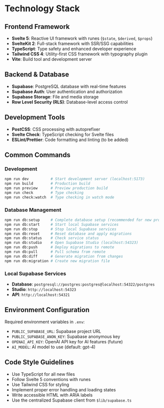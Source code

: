# Technology Stack

## Frontend Framework
- **Svelte 5**: Reactive UI framework with runes (`$state`, `$derived`, `$props`)
- **SvelteKit 2**: Full-stack framework with SSR/SSG capabilities
- **TypeScript**: Type safety and enhanced developer experience
- **Tailwind CSS 4**: Utility-first CSS framework with typography plugin
- **Vite**: Build tool and development server

## Backend & Database
- **Supabase**: PostgreSQL database with real-time features
- **Supabase Auth**: User authentication and authorization
- **Supabase Storage**: File and media storage
- **Row Level Security (RLS)**: Database-level access control

## Development Tools
- **PostCSS**: CSS processing with autoprefixer
- **Svelte Check**: TypeScript checking for Svelte files
- **ESLint/Prettier**: Code formatting and linting (to be added)

## Common Commands

### Development
```bash
npm run dev          # Start development server (localhost:5173)
npm run build        # Production build
npm run preview      # Preview production build
npm run check        # Type checking
npm run check:watch  # Type checking in watch mode
```

### Database Management
```bash
npm run db:setup     # Complete database setup (recommended for new projects)
npm run db:start     # Start local Supabase services
npm run db:stop      # Stop local Supabase services
npm run db:reset     # Reset database and apply migrations
npm run db:status    # Check service status
npm run db:studio    # Open Supabase Studio (localhost:54323)
npm run db:push      # Deploy migrations to remote
npm run db:pull      # Pull schema from remote
npm run db:diff      # Generate migration from changes
npm run db:migration # Create new migration file
```

### Local Supabase Services
- **Database**: `postgresql://postgres:postgres@localhost:54322/postgres`
- **Studio**: `http://localhost:54323`
- **API**: `http://localhost:54321`

## Environment Configuration
Required environment variables in `.env`:
- `PUBLIC_SUPABASE_URL`: Supabase project URL
- `PUBLIC_SUPABASE_ANON_KEY`: Supabase anonymous key
- `OPENAI_API_KEY`: OpenAI API key for AI features (future)
- `AI_MODEL`: AI model to use (default: gpt-4)

## Code Style Guidelines
- Use TypeScript for all new files
- Follow Svelte 5 conventions with runes
- Use Tailwind CSS for styling
- Implement proper error handling and loading states
- Write accessible HTML with ARIA labels
- Use the centralized Supabase client from `$lib/supabase.ts`
